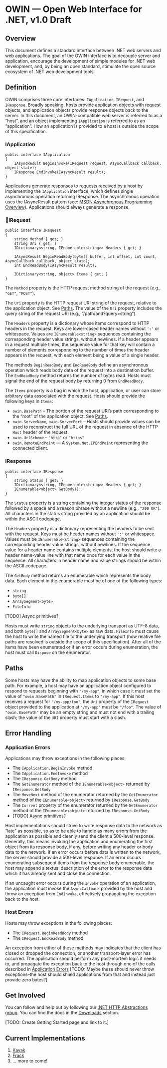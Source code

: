 # OWIN — Open Web Interface for .NET, v1.0 Draft 

## Overview

This document defines a standard interface between .NET web servers and web applications. The goal of the OWIN interface is to decouple server and application, encourage the development of simple modules for .NET web development, and, by being an open standard, stimulate the open source ecosystem of .NET web development tools.

## Definition

OWIN comprises three core interfaces: `IApplication`, `IRequest`, and `IResponse`. Broadly speaking, hosts provide application objects with request objects, and application objects provide response objects back to the server. In this document, an OWIN-compatible web server is referred to as a “host”, and an object implementing `IApplication` is referred to as an “application”. How an application is provided to a host is outside the scope of this specification.

<a name="IApplication"></a>
### IApplication

    public interface IApplication
    {
        IAsyncResult BeginInvoke(IRequest request, AsyncCallback callback, object state);
        IResponse EndInvoke(IAsyncResult result);
    }

Applications generate responses to requests received by a host by implementing the `IApplication` interface, which defines single asynchronous operation returning IResponse. The asynchronous operation uses the IAsyncResult pattern (see: [MSDN Asynchronous Programming Overview](http://msdn.microsoft.com/en-us/library/ms228963.aspx)). Applications should always generate a response. 

<a name="IRequest"></a>
### IRequest

    public interface IRequest
    {
        string Method { get; }
        string Uri { get; }
        IDictionary<string, IEnumerable<string>> Headers { get; }

        IAsyncResult BeginReadBody(byte[] buffer, int offset, int count, AsyncCallback callback, object state);
        int EndReadBody(IAsyncResult result);

        IDictionary<string, object> Items { get; }
    }

The `Method` property is the HTTP request method string of the request (e.g., `"GET"`, `"POST"`).

The `Uri` property is the HTTP request URI string of the request, relative to the application object. See [Paths](#Paths). The value of the `Uri` property includes the query string of the request URI (e.g., “/path/and?query=string”).  

The `Headers` property is a dictionary whose items correspond to HTTP headers in the request. Keys are lower-cased header names without `':'` or whitespace. Values are `IEnumerable<string>` sequences containing the corresponding header value strings, without newlines. If a header appears in a request multiple times, the sequence value for that key will contain a number of elements corresponding to the number of times the header appears in the request, with each element being a value of a single header.

The methods `BeginReadBody` and `EndReadBody` define an asynchronous operation which reads body data of the request into a destination buffer. The `EndReadBody` method returns the number of bytes read. Hosts must signal the end of the request body by returning 0 from `EndReadBody`.

The `Items` property is a bag in which the host, application, or user can store arbitrary data associated with the request. Hosts should provide the following keys in `Items`:

- `owin.BasePath` – The portion of the request URI’s path corresponding to the “root” of the application object. See [Paths](#Paths).
- `owin.ServerName`, `owin.ServerPort` – Hosts should provide values can be used to reconstruct the full URL of the request in absence of the HTTP `Host` header of the request.
- `owin.UrlScheme` – `"http"` or `"https"`
- `owin.RemoteEndPoint` — A `System.Net.IPEndPoint` representing the connected client.

<a name="IResponse"></a>
### IResponse

    public interface IResponse
    {
        string Status { get; }
        IDictionary<string, IEnumerable<string>> Headers { get; }
        IEnumerable<object> GetBody();
    }

The `Status` property is a string containing the integer status of the response followed by a space and a reason phrase without a newline (e.g., `"200 OK"`). All characters in the status string provided by an application should be within the ASCII codepage.

The `Headers` property is a dictionary representing the headers to be sent with the request. Keys must be header names without `':'` or whitespace. Values must be `IEnumerable<string>` sequences containing the corresponding header value strings, without newlines. If the sequence value for a header name contains multiple elements, the host should write a header name-value line with that name once for each value in the sequence. All characters in header name and value strings should be within the ASCII codepage.

The `GetBody` method returns an enumerable which represents the body data. Each element in the enumerable must be of one of the following types:

- `string`
- `byte[]` 
- `ArraySegment<byte>`
- `FileInfo`

[TODO] Async primitives?

Hosts must write `string` objects to the underlying transport as UTF-8 data, and both `byte[]` and `ArraySegment<byte>` as raw data. `FileInfo` must cause the host to write the named file to the underlying transport (how relative file paths are resolved is outside the scope of this specification). After all of the items have been enumerated or if an error occurs during enumeration, the host must call `Dispose` on the enumerator.

<a name="Paths"></a>
## Paths

Some hosts may have the ability to map application objects to some base path. For example, a host may have an application object configured to respond to requests beginning with `"/my-app"`, in which case it must set the value of `"owin.BasePath"` in `IRequest.Items` to `"/my-app"`. If this host receives a request for `"/my-app/foo"`, the `Uri` property of the `IRequest` object provided to the application at `"/my-app"` must be `"/foo"`. The value of `"owin.BasePath"` may be an empty string and must not end with a trailing slash; the value of the `URI` property must start with a slash.

<a name="ErrorHandling"></a>
## Error Handling

<a name="ApplicationErrors"></a>
### Application Errors

Applications may throw exceptions in the following places:

- The `IApplication.BeginInvoke` method
- The `IApplication.EndInvoke` method
- The `IResponse.GetBody` method
- The `GetEnumerator` method of the `IEnumerable<object>` returned by `IResponse.GetBody`
- The `MoveNext` method of the enumerator returned by the `GetEnumerator` method of the `IEnumerable<object>` returned by `IResponse.GetBody`
- The `Current` property of the enumerator returned by the `GetEnumerator` method of the `IEnumerable<object>` returned by `IResponse.GetBody`
- [TODO] Async primitives?

Host implementations should strive to write response data to the network as “late” as possible, so as to be able to handle as many errors from the application as possible and cleanly send the client a 500-level response. Generally, this means invoking the application and enumerating the first object from its response body, if any, before writing any header or body data to the network. If an error occurs before data is written to the network, the server should provide a 500-level response. If an error occurs enumerating subsequent items from the response body enumerable, the host may append a textual description of the error to the response data which it has already sent and close the connection.

If an uncaught error occurs during the `Invoke` operation of an application, the application must invoke the `AsyncCallback` provided by the host and throw an exception from `EndInvoke`, effectively propagating the exception back to the host.

<a name="HostErrors"></a>
### Host Errors

Hosts may throw exceptions in the following places:

- The `IRequest.BeginReadBody` method
- The `IRequest.EndReadBody` method

An exception from either of these methods may indicates that the client has closed or dropped the connection, or another transport-layer error has occurred. The application should perform any post-mortem logic it needs to, and propagate the exception back to the host through one of the calls described in [Application Errors](#ApplicationErrors) [TODO: Maybe these should never throw exceptions–the host should shield applications from that and instead just provide zero bytes?]

## Get Involved

You can follow and help out by following our [.NET HTTP Abstractions group](http://groups.google.com/group/net-http-abstractions). You can find the docs in the [Downloads](https://github.com/owin/owin/archives/master) section.

[TODO: Create Getting Started page and link to it.]

## Current Implementations

1. [Kayak](http://kayakhttp.com/)
1. [Frack](https://github.com/panesofglass/frack)
1. ... more to come!